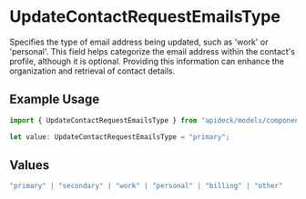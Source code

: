 # UpdateContactRequestEmailsType

Specifies the type of email address being updated, such as 'work' or 'personal'. This field helps categorize the email address within the contact's profile, although it is optional. Providing this information can enhance the organization and retrieval of contact details.

## Example Usage

```typescript
import { UpdateContactRequestEmailsType } from "apideck/models/components";

let value: UpdateContactRequestEmailsType = "primary";
```

## Values

```typescript
"primary" | "secondary" | "work" | "personal" | "billing" | "other"
```